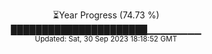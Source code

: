 <p align="center">
⏳Year Progress (74.73 %) <br>
██████████████████████▁▁▁▁▁▁▁▁ <br>
<sub>Updated: Sat, 30 Sep 2023 18:18:52 GMT</sub>
</p>

